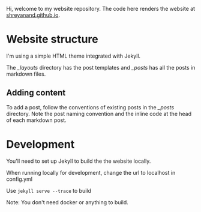 Hi, welcome to my website repository. The code here renders the website at [shreyanand.github.io](shreyanand.github.io).

# Website structure
I'm using a simple HTML theme integrated with Jekyll.

The _\_layouts_ directory has the post templates and _\_posts_ has all the posts in markdown files.

## Adding content
To add a post, follow the conventions of existing posts in the _\_posts_ directory. Note the post naming convention and the inline code at the head of each markdown post.

# Development
You'll need to set up Jekyll to build the the website locally.

When running locally for development, change the url to localhost in config.yml

Use `jekyll serve --trace` to build

Note: You don't need docker or anything to build.
